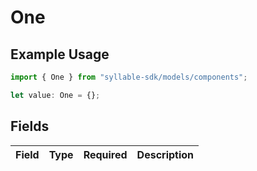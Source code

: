 # One

## Example Usage

```typescript
import { One } from "syllable-sdk/models/components";

let value: One = {};
```

## Fields

| Field       | Type        | Required    | Description |
| ----------- | ----------- | ----------- | ----------- |